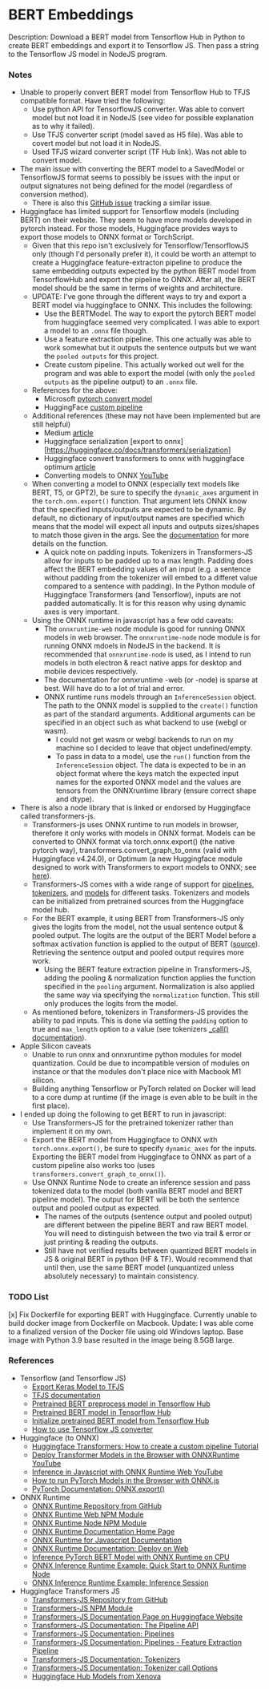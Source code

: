 # BERT Embeddings

Description: Download a BERT model from Tensorflow Hub in Python to create BERT embeddings and export it to Tensorflow JS. Then pass a string to the Tensorflow JS model in NodeJS program.


### Notes

 - Unable to properly convert BERT model from Tensorflow Hub to TFJS compatible format. Have tried the following: 
	 - Use python API for TensorflowJS converter. Was able to convert model but not load it in NodeJS (see video for possible explanation as to why it failed).
	 - Use TFJS converter script (model saved as H5 file). Was able to covert model but not load it in NodeJS.
	 - Used TFJS wizard converter script (TF Hub link). Was not able to convert model.
 - The main issue with converting the BERT model to a SavedModel or TensorflowJS format seems to possibly be issues with the input or output signatures not being defined for the model (regardless of conversion method).
	 - There is also this [GitHub issue](https://github.com/tensorflow/tfjs/issues/5734) tracking a similar issue.
 - Huggingface has limited support for Tensorflow models (including BERT) on their website. They seem to have more models developed in pytorch instead. For those models, Huggingface provides ways to export those models to ONNX format or TorchScript.
	 - Given that this repo isn't exclusively for Tensorflow/TensorflowJS only (though I'd personally prefer it), it could be worth an attempt to create a Huggingface feature-extracton pipeline to produce the same embedding outputs expected by the python BERT model from TensorflowHub and export the pipeline to ONNX. After all, the BERT model should be the same in terms of weights and architecture. 
	 - UPDATE: I've gone through the different ways to try and export a BERT model via huggingface to ONNX. This includes the following:
		 - Use the BERTModel. The way to export the pytorch BERT model from huggingface seemed very complicated. I was able to export a model to an `.onnx` file though. 
		 - Use a feature extraction pipeline. This one actually was able to work somewhat but it outputs the sentence outputs but we want the `pooled outputs` for this project.
		 - Create custom pipeline. This actually worked out well for the program and was able to export the model (with only the `pooled outputs` as the pipeline output) to an `.onnx` file.
	 - References for the above:
		 - Microsoft [pytorch convert model](https://learn.microsoft.com/en-us/windows/ai/windows-ml/tutorials/pytorch-convert-model)
		 - HuggingFace [custom pipeline](https://huggingface.co/docs/transformers/add_new_pipeline#share-your-pipeline-on-the-hub)
	 - Additional references (these may not have been implemented but are still helpful)
		 - Medium [article](https://towardsdatascience.com/nlp-transformers-pipelines-with-onnx-9b890d015723)
		 - Huggingface serialization [export to onnx][https://huggingface.co/docs/transformers/serialization]
		 - Huggingface convert transformers to onnx with huggingface optimum [article](https://huggingface.co/blog/convert-transformers-to-onnx)
		 - Converting models to ONNX [YouTube](https://www.youtube.com/watch?v=lRBsmnBE9ZA)
	 - When converting a model to ONNX (especially text models like BERT, T5, or GPT2), be sure to specify the `dynamic_axes` argument in the `torch.onn.export()` function. That argument lets ONNX know that the specified inputs/outputs are expected to be dynamic. By default, no dictionary of input/output names are specified which means that the model will expect all inputs and outputs sizes/shapes to match those given in the args. See the [documentation](https://pytorch.org/docs/stable/onnx.html#torch.onnx.export) for more details on the function.
		 - A quick note on padding inputs. Tokenizers in Transformers-JS allow for inputs to be padded up to a max length. Padding does affect the BERT embedding values of an input (e.g. a sentence without padding from the tokenizer will embed to a differet value compared to a sentence with padding). In the Python module of Huggingface Transformers (and Tensorflow), inputs are not padded automatically. It is for this reason why using dynamic axes is very important.
	 - Using the ONNX runtime in javascript has a few odd caveats:
		 - The `onnxruntime-web` node module is good for running ONNX models in web browser. The `onnxruntime-node` node module is for running ONNX mdoels in NodeJS in the backend. It is recommended that `onnxruntime-node` is used, as I intend to run models in both electron & react native apps for desktop and mobile devices respectively. 
		 - The documentation for onnxruntime -web (or -node) is sparse at best. Will have do to a lot of trial and error.
		 - ONNX runtime runs models through an `InferenceSession` object. The path to the ONNX model is supplied to the `create()` function as part of the standard arguments. Additional arguments can be specified in an object such as what backend to use (webgl or wasm). 
			 - I could not get wasm or webgl backends to run on my machine so I decided to leave that object undefined/empty.
			 - To pass in data to a model, use the `run()` function from the `InferenceSession` object. The data is expected to be in an object format where the keys match the expected input names for the exported ONNX model and the values are tensors from the ONNXruntime library (ensure correct shape and dtype).
 - There is also a node library that is linked or endorsed by Huggingface called transformers-js.
	 - Transformers-js uses ONNX runtime to run models in browser, therefore it only works with models in ONNX format. Models can be converted to ONNX format via torch.onnx.export() (the native pytorch way), transformers.convert_graph_to_onnx (valid with Huggingface v4.24.0), or Optimum (a new Huggingface module designed to work with Transformers to export models to ONNX; see [here](https://huggingface.co/blog/convert-transformers-to-onnx)).
	 - Transformers-JS comes with a wide range of support for [pipelines](https://huggingface.co/docs/transformers.js/pipelines), [tokenizers](https://huggingface.co/docs/transformers.js/api/tokenizers), and [models](https://huggingface.co/docs/transformers.js/api/models) for different tasks. Tokenizers and models can be initialized from pretrained sources from the Huggingface model hub.
	 - For the BERT example, it using BERT from Transformers-JS only gives the logits from the model, not the usual sentence output & pooled output. The logits are the output of the BERT Model before a softmax activation function is applied to the output of BERT ([source](https://towardsdatascience.com/how-to-use-bert-from-the-hugging-face-transformer-library-d373a22b0209)). Retrieving the sentence output and pooled output requires more work.
		 - Using the BERT feature extraction pipeline in Transformers-JS, adding the pooling & normalization function applies the function specified in the `pooling` argument. Normalization is also applied the same way via specifying the `normalization` function. This still only produces the logits from the model. 
	 - As mentioned before, tokenizers in Transformers-JS provides the ability to pad inputs. This is done via setting the `padding` option to true and `max_length` option to a value (see tokenizers [_call() documentation](https://huggingface.co/docs/transformers.js/api/tokenizers#pretrainedtokenizercalltext-options-codeobjectcode)).
 - Apple Silicon caveats
	 - Unable to run onnx and onnxruntime python modules for model quantization. Could be due to incompatible version of modules on instance or that the modules don't place nice with Macbook M1 silicon.
	 - Building anything Tensorflow or PyTorch related on Docker will lead to a core dump at runtime (if the image is even able to be built in the first place).
 - I ended up doing the following to get BERT to run in javascript:
	 - Use Transformers-JS for the pretrained tokenizer rather than implement it on my own.
	 - Export the BERT model from Huggingface to ONNX with `torch.onnx.export()`, be sure to specify `dynamic_axes` for the inputs. Exporting the BERT model from Huggingface to ONNX as part of a custom pipeline also works too (uses `transformers.convert_graph_to_onnx()`).
	 - Use ONNX Runtime Node to create an inference session and pass tokenized data to the model (both vanilla BERT model and BERT pipeline model). The output for BERT will be both the sentence output and pooled output as expected.
		 - The names of the outputs (sentence output and pooled output) are different between the pipeline BERT and raw BERT model. You will need to distinguish between the two via trail & error or just printing & reading the outputs.
		 - Still have not verified results between quantized BERT models in JS & original BERT in python (HF & TF). Would recommend that until then, use the same BERT model (unquantized unless absolutely necessary) to maintain consistency.


### TODO List

 [x] Fix Dockerfile for exporting BERT with Huggingface. Currently unable to build docker image from Dockerfile on Macbook. Update: I was able come to a finalized version of the Docker file using old Windows laptop. Base image with Python 3.9 base resulted in the image being 8.5GB large.


### References

 - Tensorflow (and Tensorflow JS)
	 - [Export Keras Model to TFJS](https://www.tensorflow.org/js/tutorials/conversion/import_keras)
	 - [TFJS documentation](https://js.tensorflow.org/api/latest/)
	 - [Pretrained BERT preprocess model in Tensorflow Hub](https://tfhub.dev/tensorflow/bert_en_uncased_preprocess/3)
	 - [Pretrained BERT model in Tensorflow Hub](https://tfhub.dev/tensorflow/bert_en_uncased_L-12_H-768_A-12/3)
	 - [Initialize pretrained BERT model from Tensorflow Hub](https://github.com/dmmagdal/BERT_Database/blob/main/faiss_db/database_faiss.py)
	 - [How to use Tensorflow JS converter](https://www.youtube.com/watch?v=yWBM2-Rx47M&ab_channel=OhYicong)
 - Huggingface (to ONNX)
	 - [Huggingface Transformers: How to create a custom pipeline Tutorial](https://huggingface.co/docs/transformers/add_new_pipeline)
	 - [Deploy Transformer Models in the Browser with ONNXRuntime YouTube](https://www.youtube.com/watch?v=W_lUGPMW_Eg)
	 - [Inference in Javascript with ONNX Runtime Web YouTube](https://www.youtube.com/watch?v=vYzWrT3A7wQ&ab_channel=ONNXRuntime)
	 - [How to run PyTorch Models in the Browser with ONNX.js](https://www.youtube.com/watch?v=Vs730jsRgO8)
	 - [PyTorch Documentation: ONNX.export()](https://pytorch.org/docs/stable/onnx.html#torch.onnx.export)
 - ONNX Runtime
	 - [ONNX Runtime Repository from GitHub](https://github.com/microsoft/onnxruntime)
	 - [ONNX Runtime Web NPM Module](https://www.npmjs.com/package/onnxruntime-web)
	 - [ONNX Runtime Node NPM Module](https://www.npmjs.com/package/onnxruntime-node)
	 - [ONNX Runtime Documentation Home Page](https://onnxruntime.ai/docs/)
	 - [ONNX Runtime for Javascript Documentation](https://onnxruntime.ai/docs/get-started/with-javascript.html)
	 - [ONNX Runtime Documentation: Deploy on Web](https://onnxruntime.ai/docs/tutorials/web/)
	 - [Inference PyTorch BERT Model with ONNX Runtime on CPU](https://github.com/microsoft/onnxruntime/blob/main/onnxruntime/python/tools/transformers/notebooks/PyTorch_Bert-Squad_OnnxRuntime_CPU.ipynb)
	 - [ONNX Inference Runtime Example: Quick Start to ONNX Runtime Node](https://github.com/microsoft/onnxruntime-inference-examples/blob/main/js/quick-start_onnxruntime-node/index.js)
	 - [ONNX Inference Runtime Example: Inference Session](https://github.com/microsoft/onnxruntime-inference-examples/blob/main/js/api-usage_inference-session/inference-session-run.js)
 - Huggingface Transformers JS
	 - [Transformers-JS Repository from GitHub](https://github.com/xenova/transformers.js)
	 - [Transformers-JS NPM Module](https://www.npmjs.com/package/@xenova/transformers)
	 - [Transformers-JS Documentation Page on Huggingface Website](https://huggingface.co/docs/transformers.js/index)
	 - [Transformers-JS Documentation: The Pipeline API](https://huggingface.co/docs/transformers.js/pipelines)
	 - [Transformers-JS Documentation: Pipelines](https://huggingface.co/docs/transformers.js/api/pipelines)
	 - [Transformers-JS Documentation: Pipelines - Feature Extraction Pipeline](https://huggingface.co/docs/transformers.js/api/pipelines#pipelinesfeatureextractionpipeline-codepipelinecode)
	 - [Transformers-JS Documentation: Tokenizers](https://huggingface.co/docs/transformers.js/api/tokenizers)
	 - [Transformers-JS Documentation: Tokenizer call Options](https://huggingface.co/docs/transformers.js/api/tokenizers#pretrainedtokenizercalltext-options-codeobjectcode)
	 - [Huggingface Hub Models from Xenova](https://huggingface.co/models?sort=downloads&search=xenova)